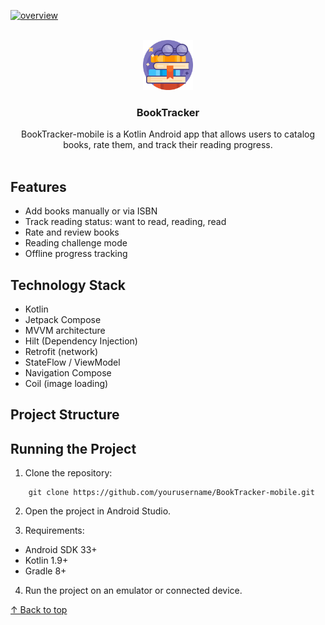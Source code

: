 <!-- back to top -->
<a name="readme-top"></a>

[![overview](https://img.shields.io/badge/BookTracker-overview-green.svg)](/README.md)

<!-- PROJECT LOGO -->
<br />
<div align="center">
  <a href="https://github.com/PrzemekTypa/BookTracker-mobile">
    <img src="app\src\main\res\drawable\book.png" alt="Logo" width="80" height="80">
  </a>

<h3 align="center">BookTracker</h3>

  <p align="center">
    BookTracker-mobile is a Kotlin Android app that allows users to catalog books, rate them, and track their reading progress.
    <br />
    <br />
  </p>
</div>

## Features

- Add books manually or via ISBN
- Track reading status: want to read, reading, read
- Rate and review books
- Reading challenge mode
- Offline progress tracking

## Technology Stack

- Kotlin
- Jetpack Compose
- MVVM architecture
- Hilt (Dependency Injection)
- Retrofit (network)
- StateFlow / ViewModel
- Navigation Compose
- Coil (image loading)

## Project Structure



## Running the Project

1. Clone the repository:
```
    git clone https://github.com/yourusername/BookTracker-mobile.git
```
2. Open the project in Android Studio.

3. Requirements:
- Android SDK 33+
- Kotlin 1.9+
- Gradle 8+

4. Run the project on an emulator or connected device.

[↑ Back to top](#readme-top)


